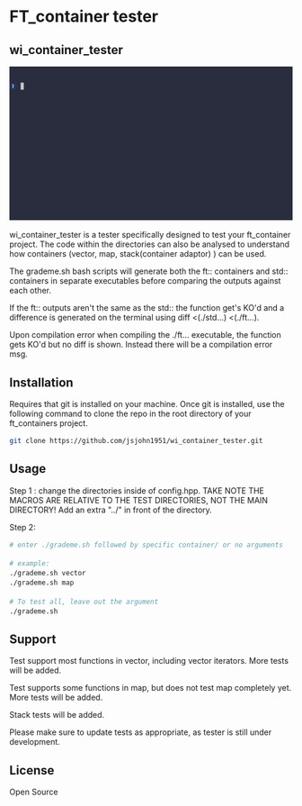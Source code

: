 # FT_container tester
## wi_container_tester

![](https://github.com/jsjohn1951/wi_container_tester/blob/main/graphics/visual_of_.gif)

wi_container_tester is a tester specifically designed to test your ft_container project. The code within the directories can also be analysed to understand how containers (vector, map, stack(container adaptor) ) can be used.

The grademe.sh bash scripts will generate both the ft:: containers and std:: containers in separate executables before comparing the outputs against each other. 

If the ft:: outputs aren't the same as the std:: the function get's KO'd and a difference is generated on the terminal using diff <(./std...) <(./ft...).

Upon compilation error when compiling the ./ft... executable, the function gets KO'd but no diff is shown. Instead there will be a compilation error msg.

## Installation

Requires that git is installed on your machine.
Once git is installed, use the following command to clone the repo in the root directory of your ft_containers project.

```bash
git clone https://github.com/jsjohn1951/wi_container_tester.git
```

## Usage

Step 1 : change the directories inside of config.hpp. TAKE NOTE THE MACROS ARE RELATIVE TO THE TEST DIRECTORIES, NOT THE MAIN DIRECTORY! Add an extra "../" in front of the directory.

Step 2:

```bash
# enter ./grademe.sh followed by specific container/ or no arguments

# example:
./grademe.sh vector
./grademe.sh map

# To test all, leave out the argument
./grademe.sh

```

## Support

Test support most functions in vector, including vector iterators. More tests will be added.

Test supports some functions in map, but does not test map completely yet. More tests will be added.

Stack tests will be added.

Please make sure to update tests as appropriate, as tester is still under development.

## License

Open Source
